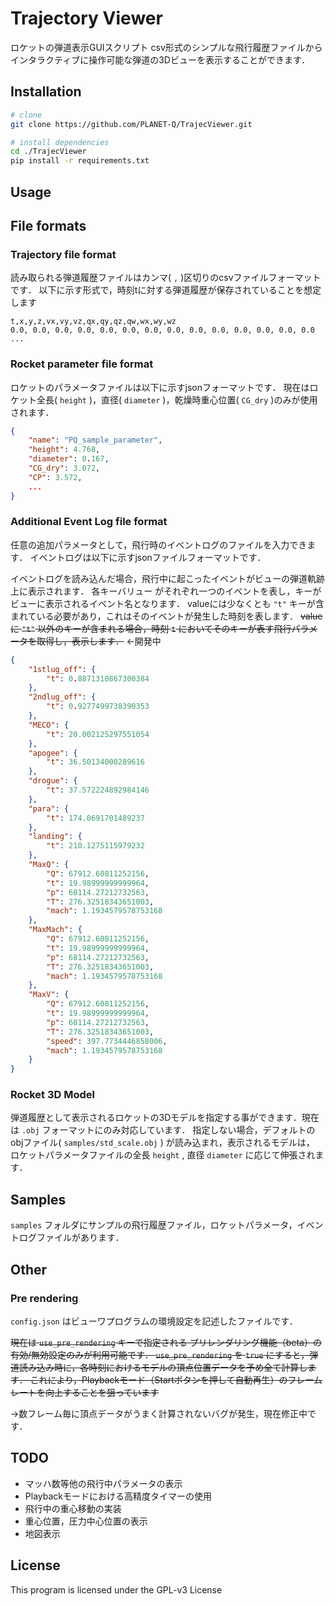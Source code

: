 # Trajectory Viewer

ロケットの弾道表示GUIスクリプト
csv形式のシンプルな飛行履歴ファイルからインタラクティブに操作可能な弾道の3Dビューを表示することができます．

## Installation

```clone.sh
# clone
git clone https://github.com/PLANET-Q/TrajecViewer.git

# install dependencies
cd ./TrajecViewer
pip install -r requirements.txt
```

## Usage

## File formats

### Trajectory file format

読み取られる弾道履歴ファイルはカンマ( `,` )区切りのcsvファイルフォーマットです．
以下に示す形式で，時刻tに対する弾道履歴が保存されていることを想定します

```trajec.csv
t,x,y,z,vx,vy,vz,qx,qy,qz,qw,wx,wy,wz
0.0, 0.0, 0.0, 0.0, 0.0, 0.0, 0.0, 0.0, 0.0, 0.0, 0.0, 0.0, 0.0, 0.0
...
```

### Rocket parameter file format

ロケットのパラメータファイルは以下に示すjsonフォーマットです．
現在はロケット全長( `height` )，直径( `diameter` )，乾燥時重心位置( `CG_dry` )のみが使用されます．

```sample_parameter.json
{
    "name": "PQ_sample_parameter",
    "height": 4.768,
    "diameter": 0.167,
    "CG_dry": 3.072,
    "CP": 3.572,
    ...
}
```

### Additional Event Log file format

任意の追加パラメータとして，飛行時のイベントログのファイルを入力できます．
イベントログは以下に示すjsonファイルフォーマットです．

イベントログを読み込んだ場合，飛行中に起こったイベントがビューの弾道軌跡上に表示されます．
各キーバリュー がそれぞれ一つのイベントを表し，キーがビューに表示されるイベント名となります．
valueには少なくとも `"t"` キーが含まれている必要があり，これはそのイベントが発生した時刻を表します．
~~valueに `"t"` 以外のキーが含まれる場合，時刻 `t` においてそのキーが表す飛行パラメータを取得し，表示します．~~ ←開発中

```sample_event_log.json
{
    "1stlug_off": {
        "t": 0.8871310867300384
    },
    "2ndlug_off": {
        "t": 0.9277499738390353
    },
    "MECO": {
        "t": 20.002125297551054
    },
    "apogee": {
        "t": 36.50134000289616
    },
    "drogue": {
        "t": 37.572224892984146
    },
    "para": {
        "t": 174.0691701489237
    },
    "landing": {
        "t": 210.1275115979232
    },
    "MaxQ": {
        "Q": 67912.60811252156,
        "t": 19.98999999999964,
        "p": 68114.27212732563,
        "T": 276.32518343651003,
        "mach": 1.1934579578753168
    },
    "MaxMach": {
        "Q": 67912.60811252156,
        "t": 19.98999999999964,
        "p": 68114.27212732563,
        "T": 276.32518343651003,
        "mach": 1.1934579578753168
    },
    "MaxV": {
        "Q": 67912.60811252156,
        "t": 19.98999999999964,
        "p": 68114.27212732563,
        "T": 276.32518343651003,
        "speed": 397.7734446858006,
        "mach": 1.1934579578753168
    }
}
```

### Rocket 3D Model

弾道履歴として表示されるロケットの3Dモデルを指定する事ができます．現在は `.obj` フォーマットにのみ対応しています．
指定しない場合，デフォルトのobjファイル( `samples/std_scale.obj` ) が読み込まれ，表示されるモデルは，
ロケットパラメータファイルの全長 `height` , 直径 `diameter` に応じて伸張されます．

## Samples

`samples` フォルダにサンプルの飛行履歴ファイル，ロケットパラメータ，イベントログファイルがあります．

## Other

### Pre rendering

`config.json` はビューワプログラムの環境設定を記述したファイルです．

~~現在は `use_pre_rendering` キーで指定される プリレンダリング機能（beta）の有効/無効設定のみが利用可能です．
`use_pre_rendering` を `true` にすると，弾道読み込み時に，各時刻におけるモデルの頂点位置データを予め全て計算します．
これにより，Playbackモード（Startボタンを押して自動再生）のフレームレートを向上することを狙っています~~

→数フレーム毎に頂点データがうまく計算されないバグが発生，現在修正中です．

## TODO

- マッハ数等他の飛行中パラメータの表示
- Playbackモードにおける高精度タイマーの使用
- 飛行中の重心移動の実装
- 重心位置，圧力中心位置の表示
- 地図表示

## License

This program is licensed under the GPL-v3 License